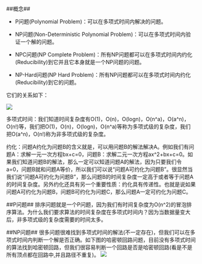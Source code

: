 
##概念##
- P问题(Polynomial Problem)：可以在多项式时间内解决的问题。

- NP问题(Non-Deterministic Polynomial Problem)：可以在多项式时间内验证一个解的问题。

- NPC问题(NP Complete Problem)：所有NP问题都可以在多项式时间内约化(Reducibility)到它并且它本身就是一个NP问题的问题。

- NP-Hard问题(NP Hard Problem)：所有NP问题都可以在多项式时间内约化(Reducibility)到它的问题。


它们的关系如下：

![](http://www.coderjie.com/static/img/2018/5/24174944.png)

多项式时间：我们知道时间复杂度有O(1)，O(n)，O(logn)，O(n^a)，O(a^n)，O(n!)等，我们把O(1)，O(n)，O(logn)，O(n^a)等称为多项式级的复杂度，我们把O(a^n)，O(n!)称为非多项式级的复杂度。

约化：问题A约化为问题B的含义就是，可以用问题B的解法解决A。例如我们有问题A：求解一元一次方程bx+c=0，问题B：求解二元一次方程ax^2+bx+c=0。如果我们知道问题B的解法，那么一定可以知道问题A的解法，因为只要我们令a=0，问题B就和问题A等价，所以我们可以说“问题A可约化为问题B”。很显然当我们说“问题A可约化为问题B”，那么问题B的时间复杂度一定高于或者等于问题A的时间复杂度。另外约化还具有另一个重要性质：约化具有传递性。也就是说如果问题A可约化为问题B，问题B可约化为问题C，那么问题A一定可约化为问题C。

##P问题##
排序问题就是一个P问题，因为我们有时间复杂度为O(n^2)的冒泡排序算法。为什么我们要求算法的时间复杂度在多项式时间内？因为当数据量变大后，非多项式级的复杂度需要的时间太多。

##NP问题##
很多问题很难找到多项式时间的解法(不一定存在)，但我们可以在多项式时间内判断一个解是否正确。如下图的哈密顿回路问题，目前没有多项式时间的算法找到哈密顿回路，但我们很容易判断一个回路是否是哈密顿回路(看是不是所有顶点都在回路中,并且路径不重复)。
![](http://www.coderjie.com/static/img/2018/6/5174635.png)